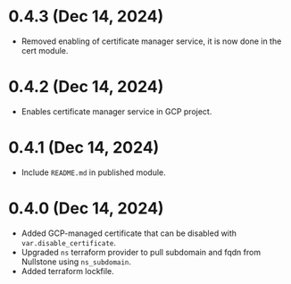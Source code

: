 # 0.4.3 (Dec 14, 2024)
* Removed enabling of certificate manager service, it is now done in the cert module.

# 0.4.2 (Dec 14, 2024)
* Enables certificate manager service in GCP project.

# 0.4.1 (Dec 14, 2024)
* Include `README.md` in published module.

# 0.4.0 (Dec 14, 2024)
* Added GCP-managed certificate that can be disabled with `var.disable_certificate`.
* Upgraded `ns` terraform provider to pull subdomain and fqdn from Nullstone using `ns_subdomain`.
* Added terraform lockfile.
